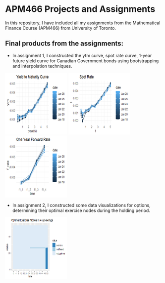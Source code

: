 # APM466 Projects and Assignments
In this repository, I have included all my assignments from the Mathematical Finance Course (APM466) from University of Toronto. 
## Final products from the assignments: 
- In assignment 1, I constructed the ytm curve, spot rate curve, 1-year future yield curve for Canadian Government bonds using bootstrapping and interpolation techniques. 
<img src = "https://raw.githubusercontent.com/rhungc/APM466-Projects-and-Assignments/main/ytm%20plot.png" width = "200" height = "200">
<img src = "https://raw.githubusercontent.com/rhungc/APM466-Projects-and-Assignments/main/spot%20rate%20plot.png" width = "200" height = "200" >
<img src = "https://raw.githubusercontent.com/rhungc/APM466-Projects-and-Assignments/main/Forward%20Rate%20plot.png" width = "200" height = "200" >

- In assignment 2, I constructed some data visualizations for options, determining their optimal exercise nodes during the holding period. 
<img src = "https://raw.githubusercontent.com/rhungc/APM466-Projects-and-Assignments/main/Upswing.png" width = "200" height = "200">
